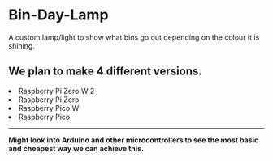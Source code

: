 # Bin-Day-Lamp
A custom lamp/light to show what bins go out depending on the colour it is shining. 
<h2>
  We plan to make 4 different versions.
</h2>
<li>Raspberry Pi Zero W 2</li>
<li>Raspberry Pi Zero</li>
<li>Raspberry Pico W</li>
<li>Raspberry Pico</li>
<hr>
</hr>
<b>Might look into Arduino and other microcontrollers to see the most basic and cheapest way we can achieve this.</b>

